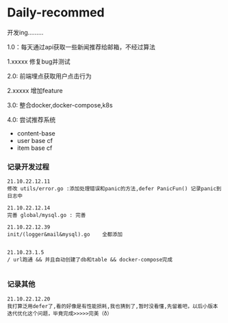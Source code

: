 # Daily-recommed
开发ing.........


1.0：每天通过api获取一些新闻推荐给邮箱，不经过算法

1.xxxxx 修复bug并测试

2.0: 前端埋点获取用户点击行为

2.xxxxx 增加feature

3.0: 整合docker,docker-compose,k8s

4.0: 尝试推荐系统
- content-base
- user base cf
- item base cf


### 记录开发过程
```shell
21.10.22.12.11
修改 utils/error.go :添加处理错误和panic的方法,defer PanicFun() 记录panic到日志中 

21.10.22.12.14
完善 global/mysql.go : 完善

21.10.22.12.39
init/(logger&mail&mysql).go    全都添加


21.10.23.1.5
/ url跑通 && 并且自动创建了db和table && docker-compose完成


```



### 记录其他
```shell
21.10.22.12.20
我打算泛用defer了,看的好像是有性能损耗,我也猜到了,暂时没看懂,先留着吧，以后小版本迭代优化这个问题，毕竟完成>>>>>完美（ð）
```
